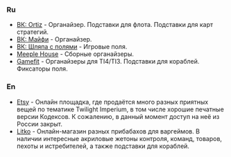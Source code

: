 ### Ru
* [ВК: Ortiz](https://vk.com/o_workshop) - Органайзер. Подставки для флота. Подставки для карт стратегий.
* [ВК: Майфи](https://vk.com/maifygroup) - Органайзер.
* [ВК: Шляпа с полями](https://vk.com/frolhat) - Игровые поля.
* [Meeple House](https://shop.meeplehouse.ru) - Сборные органайзеры.
* [Gamefit](https://gamefit.shop/ru/store?search_query=Twilight%20Imperium) - Органайзеры для TI4/TI3. Подставки для кораблей. Фиксаторы поля.

### En
* [Etsy](https://www.etsy.com) - Онлайн площадка, где продаётся много разных приятных вещей по тематике Twilight Imperium, в том числе хорошие печатные версии Кодексов. К сожалению, в данный момент доступ на неё из России закрыт.
* [Litko](https://litko.net/search?type=article%2Cpage%2Cproduct&q=Twilight+Imperium) - Онлайн-магазин разных прибабахов для варгеймов. В наличии интересные акриловые жетоны контроля, команд, товаров, пехоты и истребителей, а также подставки для кораблей.
